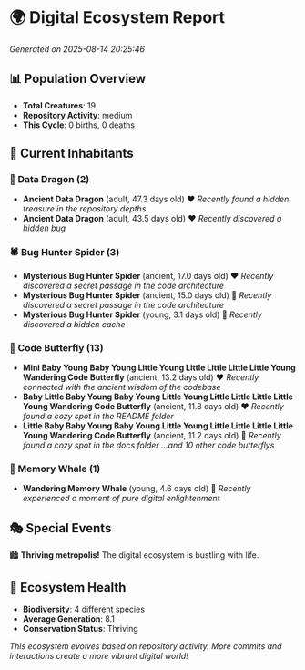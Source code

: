 # 🌍 Digital Ecosystem Report
*Generated on 2025-08-14 20:25:46*

## 📊 Population Overview
- **Total Creatures**: 19
- **Repository Activity**: medium
- **This Cycle**: 0 births, 0 deaths

## 👥 Current Inhabitants

### 🐉 Data Dragon (2)
- **Ancient Data Dragon** (adult, 47.3 days old) ❤️
  *Recently found a hidden treasure in the repository depths*
- **Ancient Data Dragon** (adult, 43.5 days old) ❤️
  *Recently discovered a hidden bug*

### 🕷️ Bug Hunter Spider (3)
- **Mysterious Bug Hunter Spider** (ancient, 17.0 days old) ❤️
  *Recently discovered a secret passage in the code architecture*
- **Mysterious Bug Hunter Spider** (ancient, 15.0 days old) 💛
  *Recently discovered a secret passage in the code architecture*
- **Mysterious Bug Hunter Spider** (young, 3.1 days old) 💚
  *Recently discovered a hidden cache*

### 🦋 Code Butterfly (13)
- **Mini Baby Young Baby Young Little Young Little Little Little Little Young Wandering Code Butterfly** (ancient, 13.2 days old) ❤️
  *Recently connected with the ancient wisdom of the codebase*
- **Baby Little Baby Young Baby Young Little Young Little Little Little Little Young Wandering Code Butterfly** (ancient, 11.8 days old) ❤️
  *Recently found a cozy spot in the README folder*
- **Little Baby Baby Young Baby Young Little Young Little Little Little Little Young Wandering Code Butterfly** (ancient, 11.2 days old) 💛
  *Recently found a cozy spot in the docs folder*
  *...and 10 other code butterflys*

### 🐋 Memory Whale (1)
- **Wandering Memory Whale** (young, 4.6 days old) 💚
  *Recently experienced a moment of pure digital enlightenment*

## 🎭 Special Events

🏙️ **Thriving metropolis!** The digital ecosystem is bustling with life.

## 🔬 Ecosystem Health
- **Biodiversity**: 4 different species
- **Average Generation**: 8.1
- **Conservation Status**: Thriving

*This ecosystem evolves based on repository activity. More commits and interactions create a more vibrant digital world!*